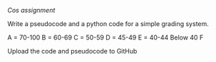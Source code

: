 *Cos assignment* 

Write a pseudocode and a python code for a simple grading system. 

A = 70-100
B = 60-69
C = 50-59
D = 45-49
E = 40-44
Below 40 F

Upload the code and pseudocode to GitHub
